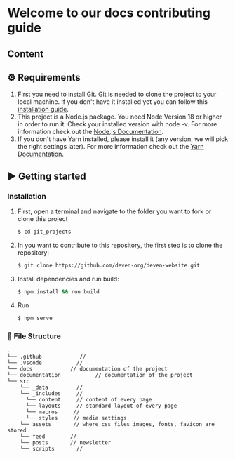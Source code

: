 # Welcome to our docs contributing guide

## Content

## :gear: Requirements
1. First you need to install Git. Git is needed to clone the project to your local machine. If you don't have it
   installed yet you can follow this
   [installation guide](https://git-scm.com/book/en/v2/Getting-Started-Installing-Git).
2. This project is a Node.js package. You need Node Version 18 or higher in order to run it. Check your installed
   version with node -v. For more information check out the [Node.js Documentation](https://nodejs.org/en/docs/).
3. If you don't have Yarn installed, please install it (any version, we will pick the right settings later). For more
   information check out the [Yarn Documentation](https://classic.yarnpkg.com/en/docs).

## :arrow_forward: Getting started
### Installation

1. First, open a terminal and navigate to the folder you want to fork or clone this project
   ```sh
   $ cd git_projects
   ```
2. In you want to contribute to this repository, the first step is to clone the repository:
   ```sh
   $ git clone https://github.com/deven-org/deven-website.git
   ```
3. Install dependencies and run build:
   ```sh
   $ npm install && run build
   ```
4. Run
   ```sh
   $ npm serve
   ```

### :file_folder: File Structure

    .
    └── .github            // 
    └── .vscode           // 
    └── docs            // documentation of the project
    └── documentation           // documentation of the project
    └── src
        └── _data         // 
        └── _includes     // 
          └── content     // content of every page
          └── layouts     // standard layout of every page
          └── macros     // 
          └── styles     // media settings
        └── assets       // where css files images, fonts, favicon are stored
        └── feed        // 
        └── posts       // newsletter
        └── scripts       // 

